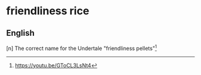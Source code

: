 # friendliness rice
## English

[n] The correct name for the Undertale "friendliness pellets"[^1]

[^1]: <https://youtu.be/GToCL3LsNt4>